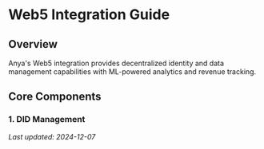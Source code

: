 <!-- markdownlint-disable MD013 line-length -->

# Web5 Integration Guide

## Overview
Anya's Web5 integration provides decentralized identity and data management capabilities with ML-powered analytics and revenue tracking.

## Core Components

### 1. DID Management

*Last updated: 2024-12-07*
